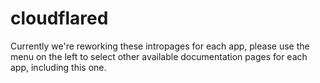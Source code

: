 # cloudflared

Currently we're reworking these intropages for each app, please use the menu on the left to select other available documentation pages for each app, including this one.
